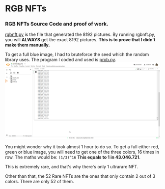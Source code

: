 # RGB NFTs
### RGB NFTs Source Code and proof of work.

[rgbnft.py](https://github.com/RGB-NFTs/RGB-NFTs/blob/main/rgbnft.py "rgbnft.py") is the file that generated the 8192 pictures.
By running rgbnft.py, you will **ALWAYS** get the exact 8192 pictures. 
**This is to prove that I didn't make them manually.**

To get a full blue image, I had to bruteforce the seed which the random library uses.
The program I coded and used is [prob.py](https://github.com/RGB-NFTs/RGB-NFTs/blob/main/prob.py "prob.py").
![](https://raw.githubusercontent.com/RGB-NFTs/RGB-NFTs/main/seed.png)

You might wonder why it took almost 1 hour to do so.
To get a full either red, green or blue image, you will need to get one of the three colors, 16 times in row.
The maths would be:
`(1/3)^16`
**This equals to 1 in 43.046.721**.

This is extremely rare, and that's why there's only 1 ultrarare NFT.

Other than that, the 52 Rare NFTs are the ones that only contain 2 out of 3 colors. 
There are only 52 of them.

